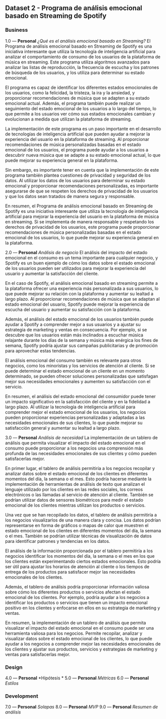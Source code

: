 ## Dataset 2 - Programa de análisis emocional basado en Streaming de Spotify

### Business
1.0 — **Personal** *¿Qué es el análisis emocional basado en Streaming?*
El Programa de análisis emocional basado en Streaming de Spotify es una iniciativa interesante que utiliza la tecnología de inteligencia artificial para analizar el comportamiento de consumo de los usuarios de la plataforma de música en streaming. Este programa utiliza algoritmos avanzados para analizar las listas de reproducción, la frecuencia de escucha y los patrones de búsqueda de los usuarios, y los utiliza para determinar su estado emocional.

El programa es capaz de identificar los diferentes estados emocionales de los usuarios, como la felicidad, la tristeza, la ira y la ansiedad, y proporcionar recomendaciones de música que se adapten a su estado emocional actual. Además, el programa también puede realizar un seguimiento del estado emocional de los usuarios a lo largo del tiempo, lo que permite a los usuarios ver cómo sus estados emocionales cambian y evolucionan a medida que utilizan la plataforma de streaming.

La implementación de este programa es un paso importante en el desarrollo de tecnologías de inteligencia artificial que pueden ayudar a mejorar la experiencia del usuario en la plataforma de streaming. Al proporcionar recomendaciones de música personalizadas basadas en el estado emocional de los usuarios, el programa puede ayudar a los usuarios a descubrir nueva música que se adapte a su estado emocional actual, lo que puede mejorar su experiencia general en la plataforma.

Sin embargo, es importante tener en cuenta que la implementación de este programa también plantea cuestiones de privacidad y seguridad de los datos. Al utilizar los datos de los usuarios para determinar su estado emocional y proporcionar recomendaciones personalizadas, es importante asegurarse de que se respeten los derechos de privacidad de los usuarios y que los datos sean tratados de manera segura y responsable.

En resumen, el Programa de análisis emocional basado en Streaming de Spotify es una iniciativa interesante que utiliza la tecnología de inteligencia artificial para mejorar la experiencia del usuario en la plataforma de música en streaming. Si se implementa de manera responsable y respetando los derechos de privacidad de los usuarios, este programa puede proporcionar recomendaciones de música personalizadas basadas en el estado emocional de los usuarios, lo que puede mejorar su experiencia general en la plataforma.

2.0 — **Personal** *Análisis de negocio*
El análisis del impacto del estado emocional en el consumo es un tema importante para cualquier negocio, y Spotify es un buen ejemplo de cómo los datos sobre el estado emocional de los usuarios pueden ser utilizados para mejorar la experiencia del usuario y aumentar la satisfacción del cliente.

En el caso de Spotify, el análisis emocional basado en streaming permite a la plataforma ofrecer una experiencia más personalizada a sus usuarios, lo que puede mejorar su relación con la plataforma y aumentar su lealtad a largo plazo. Al proporcionar recomendaciones de música que se adaptan al estado emocional del usuario, Spotify puede mejorar la experiencia de escucha del usuario y aumentar su satisfacción con la plataforma.

Además, el análisis del estado emocional de los usuarios también puede ayudar a Spotify a comprender mejor a sus usuarios y a ajustar su estrategia de marketing y ventas en consecuencia. Por ejemplo, si se descubre que los usuarios están más inclinados a escuchar música relajante durante los días de la semana y música más enérgica los fines de semana, Spotify podría ajustar sus campañas publicitarias y de promoción para aprovechar estas tendencias.

El análisis emocional del consumo también es relevante para otros negocios, como los minoristas y los servicios de atención al cliente. Si se puede determinar el estado emocional de un cliente en un momento determinado, se pueden ofrecer soluciones personalizadas que satisfagan mejor sus necesidades emocionales y aumenten su satisfacción con el servicio.

En resumen, el análisis del estado emocional del consumidor puede tener un impacto significativo en la satisfacción del cliente y en la fidelidad a largo plazo. Al utilizar la tecnología de inteligencia artificial para comprender mejor el estado emocional de los usuarios, los negocios pueden proporcionar experiencias personalizadas y adaptadas a las necesidades emocionales de sus clientes, lo que puede mejorar su satisfacción general y aumentar su lealtad a largo plazo.

3.0 — **Personal** *Análisis de necesidad*
La implementación de un tablero de análisis que permita visualizar el impacto del estado emocional en el consumo puede proporcionar a los negocios una comprensión más profunda de las necesidades emocionales de sus clientes y cómo pueden satisfacerlas mejor.

En primer lugar, el tablero de análisis permitiría a los negocios recopilar y analizar datos sobre el estado emocional de los clientes en diferentes momentos del día, la semana o el mes. Esto podría hacerse mediante la implementación de herramientas de análisis de texto que analizan el lenguaje utilizado por los clientes en las redes sociales, los correos electrónicos o las llamadas al servicio de atención al cliente. También se podrían utilizar datos de sensores biométricos para medir el estado emocional de los clientes mientras utilizan los productos o servicios.

Una vez que se han recopilado los datos, el tablero de análisis permitiría a los negocios visualizarlos de una manera clara y concisa. Los datos podrían representarse en forma de gráficos o mapas de calor que muestren el estado emocional de los clientes en diferentes momentos del día, la semana o el mes. También se podrían utilizar técnicas de visualización de datos para identificar patrones y tendencias en los datos.

El análisis de la información proporcionada por el tablero permitiría a los negocios identificar los momentos del día, la semana o el mes en los que los clientes están experimentando ciertos estados emocionales. Esto podría ser útil para ajustar los horarios de atención al cliente o los tiempos de entrega de los productos para satisfacer mejor las necesidades emocionales de los clientes.

Además, el tablero de análisis podría proporcionar información valiosa sobre cómo los diferentes productos o servicios afectan el estado emocional de los clientes. Por ejemplo, podría ayudar a los negocios a identificar los productos o servicios que tienen un impacto emocional positivo en los clientes y enfocarse en ellos en su estrategia de marketing y ventas.

En resumen, la implementación de un tablero de análisis que permita visualizar el impacto del estado emocional en el consumo puede ser una herramienta valiosa para los negocios. Permite recopilar, analizar y visualizar datos sobre el estado emocional de los clientes, lo que puede ayudar a los negocios a comprender mejor las necesidades emocionales de los clientes y ajustar sus productos, servicios y estrategias de marketing y ventas para satisfacerlas mejor.

### Design
4.0 — **Personal** *Hipótesis *
5.0 — **Personal** *Métricas*
6.0 — **Personal** *Estilos*

### Development
7.0 — **Personal** *Solapas*
8.0 — **Personal** *MVP*
9.0 — **Personal** *Resumen de análisis*
